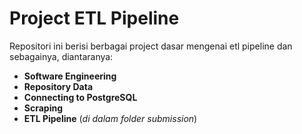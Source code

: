 # Project ETL Pipeline

Repositori ini berisi berbagai project dasar mengenai etl pipeline dan sebagainya, diantaranya:
- **Software Engineering**
- **Repository Data**
- **Connecting to PostgreSQL**
- **Scraping**
- **ETL Pipeline** (*di dalam folder submission*)
